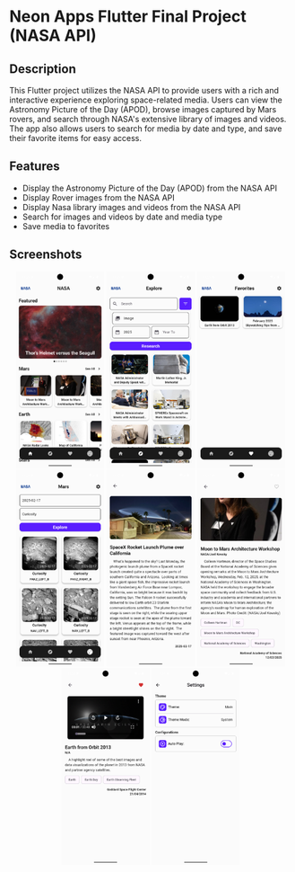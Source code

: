 # Neon Apps Flutter Final Project (NASA API)

## Description

This Flutter project utilizes the NASA API to provide users with a rich and interactive experience exploring space-related media. Users can view the Astronomy Picture of the Day (APOD), browse images captured by Mars rovers, and search through NASA's extensive library of images and videos. The app also allows users to search for media by date and type, and save their favorite items for easy access.

## Features

- Display the Astronomy Picture of the Day (APOD) from the NASA API
- Display Rover images from the NASA API
- Display Nasa library images and videos from the NASA API
- Search for images and videos by date and media type
- Save media to favorites

## Screenshots

<div align="center">
    <img src="resources/home_screen.png" alt="Home Screen" height="350px">
    <img src="resources/explore_screen.png" alt="Explore Screen" height="350px">
    <img src="resources/favorites_screen.png" alt="Favorites Screen" height="350px">
    <img src="resources/mars_screen.png" alt="Mars Screen" height="350px">
    <img src="resources/apod_details_screen.png" alt="APOD Details Screen" height="350px">
    <img src="resources/library_details_screen_image.png" alt="Library Details Screen Image" height="350px">
    <img src="resources/library_details_screen_video.png" alt="Library Details Screen Video" height="350px">
    <img src="resources/settings_screen.png" alt="Settings Screen" height="350px">                            
</div>
